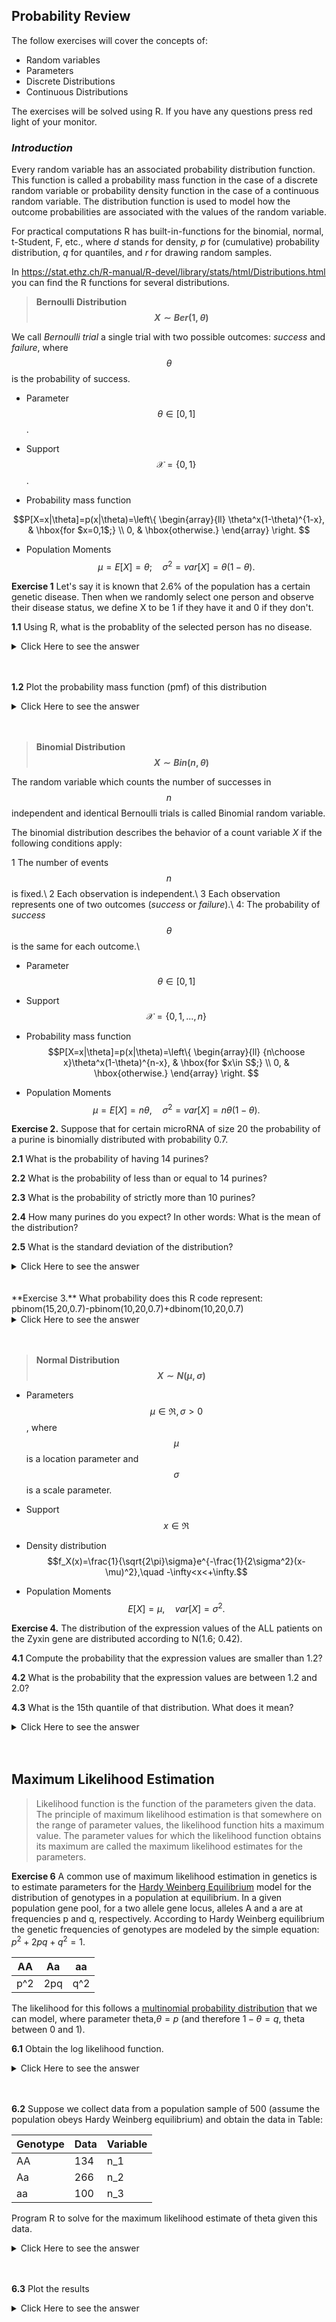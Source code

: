  

## Probability Review


The follow exercises will cover the concepts of:

* Random variables
* Parameters
* Discrete Distributions
* Continuous Distributions



The exercises will be solved using R. If you have any questions press red light of your monitor.


### *Introduction*

Every random variable has an associated probability distribution function. This
function is called a probability mass function in the case of a discrete random
variable or probability density function in the case of a continuous random
variable. The distribution function is used to model how the outcome
probabilities are associated with the values of the random variable.



For practical computations R has built-in-functions for the binomial,
normal, t-Student, F, etc.,  where _d_ stands for density, _p_ for (cumulative) probability distribution, _q_ for quantiles, and _r_ for drawing
random samples.


In <https://stat.ethz.ch/R-manual/R-devel/library/stats/html/Distributions.html> you can find the R functions for several distributions.

> **Bernoulli Distribution $$X \sim Ber(1,\theta)$$**

We call _Bernoulli trial_ a single trial with
two possible outcomes: _success_ and _failure_, where $$\theta$$ is the probability of success.

* Parameter $$\theta\in[0,1]$$.


* Support $$\mathcal{X}=\{0,1\}$$.

* Probability mass function

$$P[X=x|\theta]=p(x|\theta)=\left\{
  \begin{array}{ll}
    \theta^x(1-\theta)^{1-x}, & \hbox{for $x=0,1$;} \\
    0, & \hbox{otherwise.}
  \end{array}
\right.
$$

* Population Moments
$$\mu=E[X]=\theta; \quad \sigma^2=var[X]=\theta(1-\theta).$$



**Exercise 1**   Let's say it is known that 2.6% of the population has a certain genetic disease. Then when we randomly
select one person and observe their disease status, we define X to be 1 if they have it and 0 if they don't. 

**1.1** Using R, what is the probablity of the selected person has no disease.

<details><summary>Click Here to see the answer</summary><p>

```r
dbinom(0,1,0.026)
```
</p></details>
<br/>
<br/>

**1.2** Plot the probability mass function (pmf) of this distribution

<details><summary>Click Here to see the answer</summary><p>
```r
  prob<-c(dbinom(0,1,0.026),dbinom(1,1,0.026))
  barplot(prob,ylab="P(X=k)",names.arg=c(0,1), width=1,xlim=c(0,4),ylim=c(0,1), main="Probability   mass function Ber(0.026)")
```
</p></details>
<br/>
<br/>



> **Binomial Distribution  $$X\sim Bin(n,\theta)$$**

The random variable which counts the number of successes in $$n$$ independent and identical
Bernoulli trials is called Binomial random variable.

The binomial distribution describes the behavior of a count variable $X$ if the following conditions apply:


1 The number of events $$n$$ is fixed.\\
2 Each observation is independent.\\
3 Each observation represents one of two outcomes (_success_ or _failure_).\\
4: The probability of _success_ $$\theta$$ is the same for each outcome.\\


* Parameter $$\theta\in[0,1]$$

* Support $$\mathcal{X}=\{0,1,...,n\}$$


* Probability mass function 
$$P[X=x|\theta]=p(x|\theta)=\left\{
  \begin{array}{ll}
   {n\choose x}\theta^x(1-\theta)^{n-x}, & \hbox{for $x\in S$;} \\
    0, & \hbox{otherwise.}
  \end{array}
\right.
$$


* Population Moments $$\mu=E[X]=n\theta,\quad \sigma^2=var[X]=n\theta(1-\theta).$$


**Exercise 2.** Suppose that for certain microRNA of size 20 the probability of a purine is binomially distributed with probability 0.7.

**2.1** What is the probability of having 14 purines?

**2.2** What is the probability of less than or equal to 14 purines?

**2.3** What is the probability of strictly more than 10 purines?

**2.4** How many purines do you expect? In other words: What is the mean of the distribution?

**2.5** What is the standard deviation of the distribution?

<details><summary>Click Here to see the answer</summary><p>

```r
#a)
dbinom(14,20,0.7)

#b)
pbinom(14,20,0.7)

#c)
1-pbinom(10,20,0.7)

#d)
mean_10<-20*0.7

#e)
sqrt(20*0.7*0.3)
```
</p></details>
<br/>
<br/>
**Exercise 3.** What probability does this R code represent: pbinom(15,20,0.7)-pbinom(10,20,0.7)+dbinom(10,20,0.7)


<details><summary>Click Here to see the answer</summary><p>

```r
# P(10<=X<=20)
```
</p></details>
<br/>
<br/>

> **Normal Distribution $$X \sim N(\mu,\sigma)$$**



* Parameters $$\mu\in \Re, \sigma>0$$, where $$\mu$$ is a location parameter and $$\sigma$$ is a scale parameter.

* Support $$x \in \Re$$

* Density distribution $$f_X(x)=\frac{1}{\sqrt{2\pi}\sigma}e^{-\frac{1}{2\sigma^2}(x-\mu)^2},\quad -\infty<x<+\infty.$$


* Population Moments
$$E[X]=\mu,\quad var[X]=\sigma^2.$$


**Exercise 4.** The distribution of the expression values of the ALL patients on the Zyxin gene are distributed according to N(1.6; 0.42).

**4.1** Compute the probability that the expression values are smaller than 1.2?

**4.2** What is the probability that the expression values are between 1.2 and 2.0?

**4.3** What is the 15th quantile of that distribution. What does it mean?


<details><summary>Click Here to see the answer</summary><p>
```r
#a)
pnorm(1.2,1.6,0.42)

#b)
pnorm(2,1.6,0.42)-pnorm(1.2,1.6,0.42)

#c)
qnorm(0.15,1.6,0.42)
```
</p></details>
<br/>
<br/>

All normal distributions can be converted into the standard normal curve by subtracting the mean and dividing by the standard deviation: 

<details><summary>Click Here to see the answer</summary><p>
$$ Z=\frac{X-\mu}{\sigma}$$

</p></details>
<br/>
<br/>
  
    

then $Z$ has a Normal(0, 1) distribution. Such $Z$ is called a __standard normal random variable__.  The scale of $Z$ has no units and it is called the standardized scale. 


**Exercise 5.** Given a sample 0.12, 0.24, 0.01, 0.16, 0.18, 0.55,0.89, 1.00, 1.45 and 2.5 corresponding to intensity levels of one gene from 5 DNA chips.

Analyze the distribution considering normality using density function
in R and construct a normal QQ-plot to check for normality. Apply a
log2 transformation and repeat the analysis. Use the qqnorm() and
qqline() functions to get the normal QQ plot. Compare your results.

<details><summary>Click Here to see the answer</summary><p>
```r
set<-c(0.12, 0.24, 0.01, 0.16, 0.18, 0.55,0.89, 1.00, 1.45,
2.5)

qqnorm(set)
qqline(set)
```
</p></details>
<br/>
<br/>


## **Maximum Likelihood Estimation**


>Likelihood function is the function of the parameters given the data. The principle of maximum likelihood estimation is that somewhere on the range of parameter values, the likelihood function hits a maximum value. The parameter values for which the likelihood function obtains its maximum are called the maximum likelihood estimates for the parameters.


**Exercise 6**  A common use of maximum likelihood estimation in genetics is to estimate parameters for the [Hardy Weinberg Equilibrium](https://www.nature.com/scitable/definition/hardy-weinberg-equation-299) model for the distribution of genotypes in a population at equilibrium. In a given population gene pool, for a two allele gene locus, alleles A and a are at frequencies p and q, respectively. According to Hardy Weinberg equilibrium the genetic frequencies of genotypes are modeled by the simple equation: $p^2+2pq+q^2=1$.


  AA  |  Aa  |  aa
------|------|------
  p^2 |  2pq |  q^2
  
  The likelihood for this follows a [multinomial probability distribution](https://en.wikipedia.org/wiki/Multinomial_distribution) that we can model, where parameter theta,$\theta=p$ (and therefore $1-\theta=q$, theta between 0 and 1).


**6.1** Obtain the log likelihood function.

<details><summary>Click Here to see the answer</summary><p>
$$L(\theta) \propto \theta^{2n_{AA}}(2\theta(\theta))^{n_{Aa}}(1-\theta)^{2n_{aa}} $$

Letting n1=nAA and n2=nAa and n3=naa and logarithms (does not matter which base):

$$ log L(\theta)=2n_1log(\theta)+n_2log(2\theta(1-\theta))+2n_3log(1-\theta)$$

Eliminating the multiplicative term:

$$Log(\theta)=2n_1log(\theta)+n_2log(2)+n_2log(\theta)+n_2log(1-\theta)+2n_3log(1-\theta)$$


To analytically solve for the maximum likelihood take the first derivative of this (which we designate with a lowercase letter "l" prime):

$$  I'(\theta)=2n_1/\theta+n_2/\theta-n_2/(1-\theta) -2n_3/(1-\theta)$$
To find the value of theta that maximizes the above we could solve it
analytically (which is not hard in this case, but with other models is often analytically impossible) by setting $l'(\theta) =0$ and solving for theta, or we can solve it using R and finding the maximum value of the likelihood function over a grid of theta values, which is very simple.
</p></details>
<br/>
<br/>

**6.2** Suppose we collect data from a population sample of 500 (assume the
population obeys Hardy Weinberg equilibrium) and obtain the data in Table:

Genotype  |  Data  | Variable
----------|--------|----------
AA        |   134  | n_1
Aa        |   266  | n_2
aa        |   100  | n_3


Program R to solve for the maximum likelihood estimate of theta given
this data.

<details><summary>Click Here to see the answer</summary><p>

```r
#Create a grid of theta values
theta<-1:1000/1000

#Create a data vector to store (log)likelihood values
lik<-vector(length=1000)

#Enter data
n1<-134
n2<-266
n3<-100

#Given data, evaluate log likelihood
for(i in 1:1000){
 lik[i]<-2*n1*log(theta[i])+n2*log(2)+n2*log(theta[i])+
  n2*log(1-theta[i])+2*n3*log(1-theta[i])}


# Use which function to determine max value of lik

which(lik==max(lik))

lik[534]

#MLE value for theta (corresponding vector index to lik[534])
theta[534]
```
</p></details>
<br/>
<br/>

**6.3** Plot the results

<details><summary>Click Here to see the answer</summary><p>
  
```r
plot(theta,lik,xlab="theta",ylab="log likelihood",
main="MLE estimation for theta")
abline(v=theta[534],lty=2)
legend(x=0.54,y=-2000,legend="MLE theta=0.534")
```
</p></details>
<br/>
<br/>






